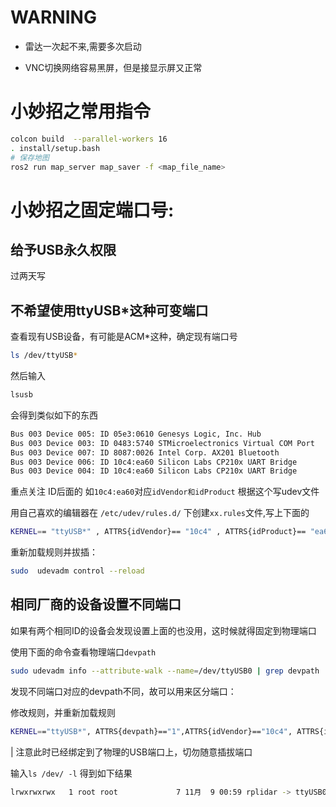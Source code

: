 # WARNING
* 雷达一次起不来,需要多次启动

* VNC切换网络容易黑屏，但是接显示屏又正常
# 小妙招之常用指令
```bash
colcon build  --parallel-workers 16
. install/setup.bash
# 保存地图
ros2 run map_server map_saver -f <map_file_name>
```
# 小妙招之固定端口号:
## 给予USB永久权限

过两天写
## 不希望使用ttyUSB*这种可变端口

查看现有USB设备，有可能是ACM*这种，确定现有端口号
``` bash
ls /dev/ttyUSB*
``` 
然后输入
``` bash
lsusb
```
会得到类似如下的东西
``` bash
Bus 003 Device 005: ID 05e3:0610 Genesys Logic, Inc. Hub
Bus 003 Device 003: ID 0483:5740 STMicroelectronics Virtual COM Port
Bus 003 Device 007: ID 8087:0026 Intel Corp. AX201 Bluetooth
Bus 003 Device 006: ID 10c4:ea60 Silicon Labs CP210x UART Bridge
Bus 003 Device 004: ID 10c4:ea60 Silicon Labs CP210x UART Bridge
```
重点关注 ID后面的 如`10c4:ea60`对应`idVendor和idProduct` 根据这个写udev文件

用自己喜欢的编辑器在 `/etc/udev/rules.d/` 下创建`xx.rules`文件,写上下面的
``` bash
KERNEL== "ttyUSB*" , ATTRS{idVendor}== "10c4" , ATTRS{idProduct}== "ea60" , MODE:= "0777" , SYMLINK+= "rplidar" 
```
重新加载规则并拔插：
``` bash
sudo  udevadm control --reload
```
## 相同厂商的设备设置不同端口
如果有两个相同ID的设备会发现设置上面的也没用，这时候就得固定到物理端口

使用下面的命令查看物理端口`devpath`
``` bash
sudo udevadm info --attribute-walk --name=/dev/ttyUSB0 | grep devpath
```
发现不同端口对应的devpath不同，故可以用来区分端口：

修改规则，并重新加载规则
``` bash
KERNEL=="ttyUSB*", ATTRS{devpath}=="1",ATTRS{idVendor}=="10c4", ATTRS{idProduct}=="ea60", MODE:="0777",SYMLINK+="rplidar"
```
| 注意此时已经绑定到了物理的USB端口上，切勿随意插拔端口

输入`ls /dev/ -l` 得到如下结果
``` bash
lrwxrwxrwx   1 root root             7 11月  9 00:59 rplidar -> ttyUSB0
```
